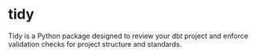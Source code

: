 # tidy
Tidy is a Python package designed to review your dbt project and enforce validation checks for project structure and standards.
